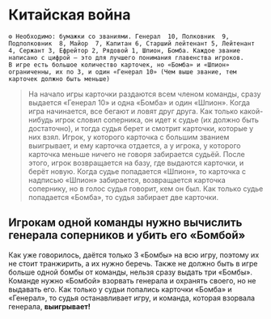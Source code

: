 # Китайская война 
```
⚙ Необходимо: бумажки со званиями. Генерал  10, Полковник  9, Подполковник  8, Майор  7, Капитан 6, Старший лейтенант 5, Лейтенант 4, Сержант 3, Ефрейтор 2, Рядовой 1, Шпион, Бомба. Каждое звание написано с цифрой – это для лучшего понимания главенства игроков.  
В игре есть большое количество карточек, но «Бомба» и «Шпион» ограниченны, их по 3, и один «Генерал 10» (Чем выше звание, тем карточек должно быть меньше)
```
> На начало игры карточки раздаются всем членом команды, сразу выдается «Генерал 10» и одна «Бомба» и один «Шпион». Когда игра начинается, все бегают и ловят друг друга. Как только какой-нибудь игрок словил соперника, он идет к судье (их должно быть достаточно), и тогда судья берет и смотрит карточки, которые у них взял. Игрок, у которого карточка с большим званием выигрывает, и ему карточка отдается, а у игрока, у которого карточка меньше ничего не говоря забирается судьёй. После этого, игрок возвращается на базу, где выдаются карточки, и берёт новую. Когда судье попадается «Шпион», то карточка с надписью «Шпион» забирается, возвращается карточка сопернику,  но в голос судья говорит, кем он был.  Как только судье попадается «Бомба», то судья забирает две карточки.  

## Игрокам одной команды нужно вычислить генерала соперников и убить его «Бомбой»
 Как уже говорилось, даётся только 3 «Бомбы» на всю игру, поэтому их не стоит транжирить, а их нужно беречь. Также не должно быть в игре больше одной бомбы от команды, нельзя сразу выдать три «Бомбы». Команде нужно «Бомбой» взорвать генерала и охранять своего, но не выдавать его. Как только у судьи попались карточки «Бомба» и «Генерал», то судья останавливает игру, и команда, которая взорвала генерала, **выигрывает!**